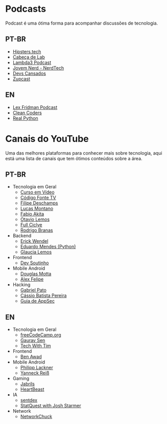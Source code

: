 # Podcasts

Podcast é uma ótima forma para acompanhar discussões de tecnologia.

## PT-BR

- [Hipsters.tech](https://hipsters.tech/)
- [Cabeça de Lab](https://anchor.fm/cabeca-de-lab)
- [Lambda3 Podcast](https://www.lambda3.com.br/blog-en/)
- [Jovem Nerd - NerdTech](https://jovemnerd.com.br/nerdcast/)
- [Devs Cansados](https://www.devscansados.com.br/)
- [Zupcast](https://www.zup.com.br/zupcast)

## EN

- [Lex Fridman Podcast](https://lexfridman.com/podcast/)
- [Clean Coders](https://devchat.tv/show/clean-coders/)
- [Real Python](https://realpython.com/podcasts/rpp/)

# Canais do YouTube

Uma das melhores plataformas para conhecer mais sobre tecnologia, aqui está uma lista de canais que tem ótimos conteúdos sobre a área.

## PT-BR

- Tecnologia em Geral
  - [Curso em Vídeo](https://www.youtube.com/user/cursosemvideo)
  - [Código Fonte TV](https://www.youtube.com/user/codigofontetv)
  - [Filipe Deschamps](https://www.youtube.com/channel/UCU5JicSrEM5A63jkJ2QvGYw)
  - [Lucas Montano](https://www.youtube.com/channel/UCyHOBY6IDZF9zOKJPou2Rgg)
  - [Fabio Akita](https://www.youtube.com/channel/UCib793mnUOhWymCh2VJKplQ)
  - [Otavio Lemos](https://www.youtube.com/channel/UC9cOiXh-RFR7KI61KcyTb0g)
  - [Full Ciclye](https://www.youtube.com/channel/UCMUoZehUZBhLb8XaTc8TQrA)
  - [Rodrigo Branas](https://www.youtube.com/channel/UCkqOofjb7nl6V8vXrIbGtiQ)
- Backend
  - [Erick Wendel](https://www.youtube.com/channel/UCh84012dEUE076wM2CVFN9A)
  - [Eduardo Mendes (Python)](https://www.youtube.com/channel/UCAaKeg-BocRqphErdtIUFFw)
  - [Glaucia Lemos](https://www.youtube.com/channel/UC2Qzw5aqCBk_z0lWJnumWQQ)
- Frontend
  - [Dev Soutinho](https://www.youtube.com/channel/UCzR2u5RWXWjUh7CwLSvbitA)
- Mobile Android
  - [Douglas Motta](https://www.youtube.com/@DouglasMotta)
  - [Alex Felipe](https://www.youtube.com/@AlexFelipeDev/videos)
- Hacking
  - [Gabriel Pato](https://www.youtube.com/channel/UC70YG2WHVxlOJRng4v-CIFQ)
  - [Cássio Batista Pereira](https://www.youtube.com/@CassioBatistaPereira)
  - [Guia de AppSec](https://www.youtube.com/@GuiadeAppSec)

## EN

- Tecnologia em Geral
  - [freeCodeCamp.org](https://www.youtube.com/channel/UC8butISFwT-Wl7EV0hUK0BQ)
  - [Gaurav Sen](https://www.youtube.com/channel/UCRPMAqdtSgd0Ipeef7iFsKw)
  - [Tech With Tim](https://www.youtube.com/channel/UC4JX40jDee_tINbkjycV4Sg)
- Frontend
  - [Ben Awad](https://www.youtube.com/channel/UC-8QAzbLcRglXeN_MY9blyw)
- Mobile Android
  - [Philipp Lackner](https://www.youtube.com/@PhilippLackner)
  - [Yanneck Reiß](https://www.youtube.com/@yanneckreiss/videos)
- Gaming
  - [Jabrils](https://www.youtube.com/channel/UCQALLeQPoZdZC4JNUboVEUg)
  - [HeartBeast](https://www.youtube.com/user/uheartbeast)
- IA
  - [sentdex](https://www.youtube.com/channel/UCfzlCWGWYyIQ0aLC5w48gBQ)
  - [StatQuest with Josh Starmer](https://www.youtube.com/user/joshstarmer)
- Network
  - [NetworkChuck](https://www.youtube.com/user/NetworkChuck)
